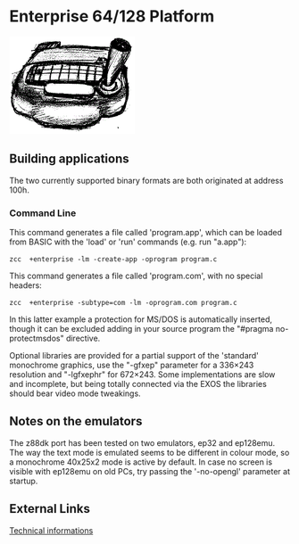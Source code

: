 #  Enterprise 64/128 Platform

![](images/platform/enterprise.gif)


## Building applications

The two currently supported binary formats are both originated at address 100h.

### Command Line

This command generates a file called 'program.app', which can be loaded from BASIC with the 'load' or 'run' commands (e.g. run "a.app"):

    zcc  +enterprise -lm -create-app -oprogram program.c


This command generates a file called 'program.com', with no special headers:

    zcc  +enterprise -subtype=com -lm -oprogram.com program.c

In this latter example a protection for MS/DOS is automatically inserted, though it can be excluded adding in your source program the "#pragma no-protectmsdos" directive.

Optional libraries are provided for a partial support of the 'standard' monochrome graphics, use the "-gfxep" parameter for a 336×243 resolution and "-lgfxephr" for 672×243.
Some implementations are slow and incomplete, but being totally connected via the EXOS the libraries should bear video mode tweakings.


## Notes on the emulators

The z88dk port has been tested on two emulators, ep32 and ep128emu.
The way the text mode is emulated seems to be different in colour mode, so a monochrome 40x25x2 mode is active by default.
In case no screen is visible with ep128emu on old PCs, try passing the '-no-opengl' parameter at startup.


## External Links

[Technical informations](http://ep.homeserver.hu/Dokumentacio/Konyvek/EXOS_2.1_technikal_information/index.html)

